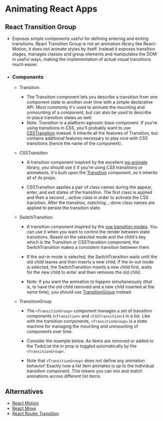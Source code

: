 # Animating React Apps

## React Transition Group

- Exposes simple components useful for defining entering and exiting transitions. React Transition Group is not an animation library like React-Motion, it does not animate styles by itself. Instead it exposes transition stages, manages classes and group elements and manipulates the DOM in useful ways, making the implementation of actual visual transitions much easier.

- ### Components

  - Transition

    - The Transition component lets you describe a transition from one component state to another over time with a simple declarative API. Most commonly it's used to animate the mounting and unmounting of a component, but can also be used to describe in-place transition states as well.
    - Note: Transition is a platform-agnostic base component. If you're using transitions in CSS, you'll probably want to use [CSSTransition](https://reactcommunity.org/react-transition-group/css-transition) instead. It inherits all the features of Transition, but contains additional features necessary to play nice with CSS transitions (hence the name of the component).

  - CSSTransition

    - A transition component inspired by the excellent [ng-animate](https://docs.angularjs.org/api/ngAnimate) library, you should use it if you're using CSS transitions or animations. It's built upon the [Transition](https://reactcommunity.org/react-transition-group/transition) component, so it inherits all of its props.

    - CSSTransition applies a pair of class names during the appear, enter, and exit states of the transition. The first class is applied and then a second _-active class in order to activate the CSS transition. After the transition, matching _-done class names are applied to persist the transition state.

  - SwitchTransition

    - A transition component inspired by the [vue transition modes](https://vuejs.org/v2/guide/transitions.html#Transition-Modes). You can use it when you want to control the render between state transitions. Based on the selected mode and the child's key which is the Transition or CSSTransition component, the SwitchTransition makes a consistent transition between them.

    - If the out-in mode is selected, the SwitchTransition waits until the old child leaves and then inserts a new child. If the in-out mode is selected, the SwitchTransition inserts a new child first, waits for the new child to enter and then removes the old child.

    - Note: If you want the animation to happen simultaneously (that is, to have the old child removed and a new child inserted at the same time), you should use [TransitionGroup](https://reactcommunity.org/react-transition-group/transition-group) instead.

  - TransitionGroup

    - The `<TransitionGroup>` component manages a set of transition components (`<Transition>` and `<CSSTransition>`) in a list. Like with the transition components, `<TransitionGroup>` is a state machine for managing the mounting and unmounting of components over time.

    - Consider the example below. As items are removed or added to the TodoList the in prop is toggled automatically by the `<TransitionGroup>`.

    - Note that `<TransitionGroup>` does not define any animation behavior! Exactly how a list item animates is up to the individual transition component. This means you can mix and match animations across different list items.

## Alternatives

- [React Motion](https://github.com/chenglou/react-motion)
- [React Move](https://github.com/sghall/react-move)
- [React Router Transition](https://github.com/maisano/react-router-transition)
